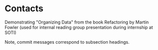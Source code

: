 # Contacts

Demonstrating "Organizing Data" from the book Refactoring by Martin Fowler (used for internal reading group presentation during internship at SOTI)

Note, commit messages correspond to subsection headings.
